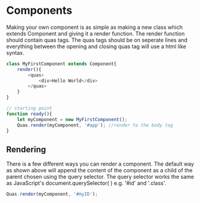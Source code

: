 # Components
Making your own component is as simple as making a new class which extends Component and giving it a render function. The render function should contain quas tags. The quas tags should be on seperate lines and everything between the opening and closing quas tag will use a html like syntax.

```js
class MyFirstComponent extends Component{
	render(){
		<quas>
			<div>Hello World</div>
		</quas>
	}
}

// starting point
function ready(){
	let myComponent = new MyFirstComponent();
	Quas.render(myComponent, '#app'); //render to the body tag
}
```

## Rendering
There is a few different ways you can render a component. The default way as shown above will append the content of the component as a child of the parent chosen using the query selector. The query selector works the same as JavaScript's document.querySelector( ) e.g. '#id' and '.class'.

```js
Quas.render(myComponent, '#myID');
```
